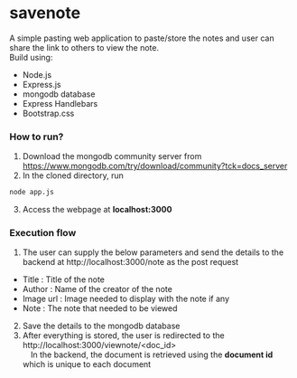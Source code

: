 # savenote
A simple pasting web application to paste/store the notes and user can share the link to others to view the note.<br>Build using:
- Node.js
- Express.js
- mongodb database
- Express Handlebars
- Bootstrap.css

###  How to run?

1.  Download the mongodb community server from https://www.mongodb.com/try/download/community?tck=docs_server
2.  In the cloned directory, run
```cmd
node app.js
```
3. Access the webpage at **localhost:3000**

### Execution flow

1.  The user can supply the below parameters and send the details to the backend at http://localhost:3000/note as the post request
- Title : Title of the note
- Author : Name of the creator of the note
- Image url : Image needed to display with the note if any
- Note : The note that needed to be viewed

2.  Save the details to the mongodb database
3.  After everything is stored, the user is redirected to the http://localhost:3000/viewnote/<doc_id><br/>
&ensp;&ensp;In the backend, the document is retrieved using the **document id** which is unique to each document 

